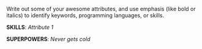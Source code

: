 Write out some of your awesome attributes, and use emphasis (like bold or italics) to identify keywords, programming languages, or skills. 

**SKILLS**: *Attribute 1* 

**SUPERPOWERS**: *Never gets cold*
